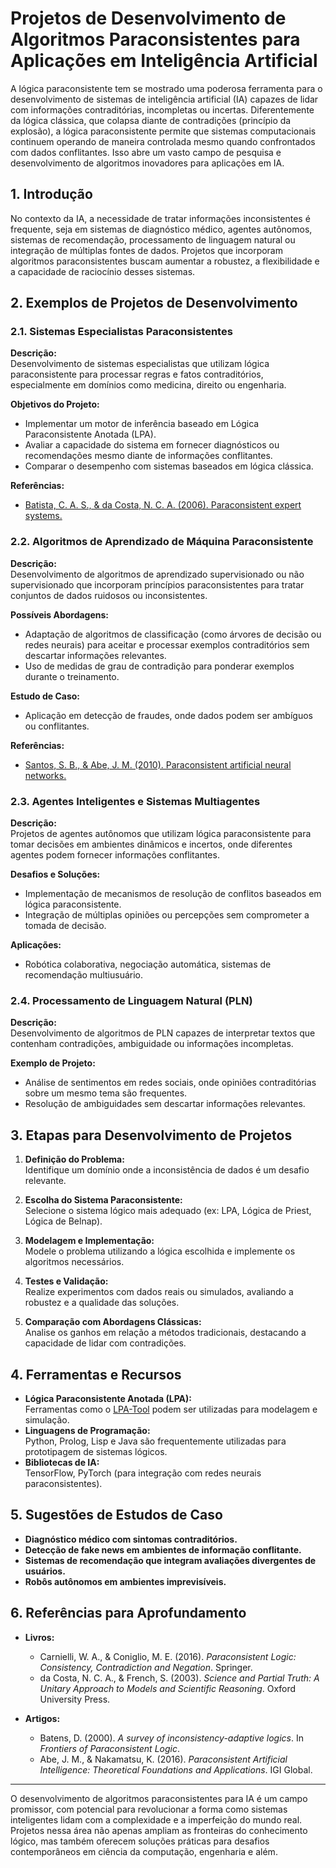# Projetos de Desenvolvimento de Algoritmos Paraconsistentes para Aplicações em Inteligência Artificial

A lógica paraconsistente tem se mostrado uma poderosa ferramenta para o desenvolvimento de sistemas de inteligência artificial (IA) capazes de lidar com informações contraditórias, incompletas ou incertas. Diferentemente da lógica clássica, que colapsa diante de contradições (princípio da explosão), a lógica paraconsistente permite que sistemas computacionais continuem operando de maneira controlada mesmo quando confrontados com dados conflitantes. Isso abre um vasto campo de pesquisa e desenvolvimento de algoritmos inovadores para aplicações em IA.

## 1. Introdução

No contexto da IA, a necessidade de tratar informações inconsistentes é frequente, seja em sistemas de diagnóstico médico, agentes autônomos, sistemas de recomendação, processamento de linguagem natural ou integração de múltiplas fontes de dados. Projetos que incorporam algoritmos paraconsistentes buscam aumentar a robustez, a flexibilidade e a capacidade de raciocínio desses sistemas.

## 2. Exemplos de Projetos de Desenvolvimento

### 2.1. Sistemas Especialistas Paraconsistentes

**Descrição:**  
Desenvolvimento de sistemas especialistas que utilizam lógica paraconsistente para processar regras e fatos contraditórios, especialmente em domínios como medicina, direito ou engenharia.

**Objetivos do Projeto:**
- Implementar um motor de inferência baseado em Lógica Paraconsistente Anotada (LPA).
- Avaliar a capacidade do sistema em fornecer diagnósticos ou recomendações mesmo diante de informações conflitantes.
- Comparar o desempenho com sistemas baseados em lógica clássica.

**Referências:**  
- [Batista, C. A. S., & da Costa, N. C. A. (2006). Paraconsistent expert systems.](https://www.sciencedirect.com/science/article/pii/S0165011406000732)

### 2.2. Algoritmos de Aprendizado de Máquina Paraconsistente

**Descrição:**  
Desenvolvimento de algoritmos de aprendizado supervisionado ou não supervisionado que incorporam princípios paraconsistentes para tratar conjuntos de dados ruidosos ou inconsistentes.

**Possíveis Abordagens:**
- Adaptação de algoritmos de classificação (como árvores de decisão ou redes neurais) para aceitar e processar exemplos contraditórios sem descartar informações relevantes.
- Uso de medidas de grau de contradição para ponderar exemplos durante o treinamento.

**Estudo de Caso:**  
- Aplicação em detecção de fraudes, onde dados podem ser ambíguos ou conflitantes.

**Referências:**  
- [Santos, S. B., & Abe, J. M. (2010). Paraconsistent artificial neural networks.](https://www.sciencedirect.com/science/article/pii/S0957417410000492)

### 2.3. Agentes Inteligentes e Sistemas Multiagentes

**Descrição:**  
Projetos de agentes autônomos que utilizam lógica paraconsistente para tomar decisões em ambientes dinâmicos e incertos, onde diferentes agentes podem fornecer informações conflitantes.

**Desafios e Soluções:**
- Implementação de mecanismos de resolução de conflitos baseados em lógica paraconsistente.
- Integração de múltiplas opiniões ou percepções sem comprometer a tomada de decisão.

**Aplicações:**  
- Robótica colaborativa, negociação automática, sistemas de recomendação multiusuário.

### 2.4. Processamento de Linguagem Natural (PLN)

**Descrição:**  
Desenvolvimento de algoritmos de PLN capazes de interpretar textos que contenham contradições, ambiguidade ou informações incompletas.

**Exemplo de Projeto:**
- Análise de sentimentos em redes sociais, onde opiniões contraditórias sobre um mesmo tema são frequentes.
- Resolução de ambiguidades sem descartar informações relevantes.

## 3. Etapas para Desenvolvimento de Projetos

1. **Definição do Problema:**  
   Identifique um domínio onde a inconsistência de dados é um desafio relevante.

2. **Escolha do Sistema Paraconsistente:**  
   Selecione o sistema lógico mais adequado (ex: LPA, Lógica de Priest, Lógica de Belnap).

3. **Modelagem e Implementação:**  
   Modele o problema utilizando a lógica escolhida e implemente os algoritmos necessários.

4. **Testes e Validação:**  
   Realize experimentos com dados reais ou simulados, avaliando a robustez e a qualidade das soluções.

5. **Comparação com Abordagens Clássicas:**  
   Analise os ganhos em relação a métodos tradicionais, destacando a capacidade de lidar com contradições.

## 4. Ferramentas e Recursos

- **Lógica Paraconsistente Anotada (LPA):**  
  Ferramentas como o [LPA-Tool](https://github.com/lpa-tool) podem ser utilizadas para modelagem e simulação.
- **Linguagens de Programação:**  
  Python, Prolog, Lisp e Java são frequentemente utilizadas para prototipagem de sistemas lógicos.
- **Bibliotecas de IA:**  
  TensorFlow, PyTorch (para integração com redes neurais paraconsistentes).

## 5. Sugestões de Estudos de Caso

- **Diagnóstico médico com sintomas contraditórios.**
- **Detecção de fake news em ambientes de informação conflitante.**
- **Sistemas de recomendação que integram avaliações divergentes de usuários.**
- **Robôs autônomos em ambientes imprevisíveis.**

## 6. Referências para Aprofundamento

- **Livros:**
  - Carnielli, W. A., & Coniglio, M. E. (2016). *Paraconsistent Logic: Consistency, Contradiction and Negation*. Springer.
  - da Costa, N. C. A., & French, S. (2003). *Science and Partial Truth: A Unitary Approach to Models and Scientific Reasoning*. Oxford University Press.

- **Artigos:**
  - Batens, D. (2000). *A survey of inconsistency-adaptive logics*. In *Frontiers of Paraconsistent Logic*.
  - Abe, J. M., & Nakamatsu, K. (2016). *Paraconsistent Artificial Intelligence: Theoretical Foundations and Applications*. IGI Global.

---

O desenvolvimento de algoritmos paraconsistentes para IA é um campo promissor, com potencial para revolucionar a forma como sistemas inteligentes lidam com a complexidade e a imperfeição do mundo real. Projetos nessa área não apenas ampliam as fronteiras do conhecimento lógico, mas também oferecem soluções práticas para desafios contemporâneos em ciência da computação, engenharia e além.